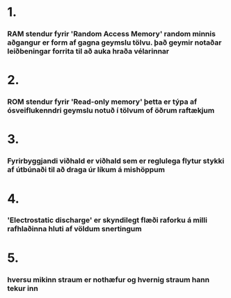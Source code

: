 # 1.
### RAM stendur fyrir 'Random Access Memory' random minnis aðgangur er form af  gagna geymslu tölvu. það geymir notaðar leiðbeningar forrita til að auka hraða  vélarinnar

# 2.
### ROM stendur fyrir 'Read-only memory' þetta er týpa af ósveiflukenndri geymslu notuð í tölvum of öðrum raftækjum

# 3.
### Fyrirbyggjandi viðhald er viðhald sem er reglulega flytur stykki af útbúnaði til að draga úr líkum á mishöppum

# 4.
### 'Electrostatic discharge' er skyndilegt flæði raforku á milli rafhlaðinna hluti af völdum snertingum

# 5.
### hversu mikinn straum er nothæfur og hvernig straum hann tekur inn
